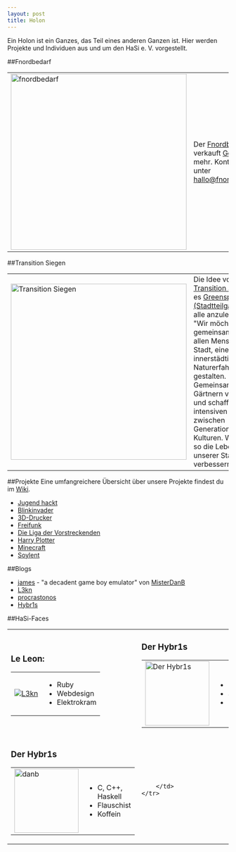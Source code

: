 ```yaml
---
layout: post
title: Holon
---
```

Ein Holon ist ein Ganzes, das Teil eines anderen Ganzen ist.
Hier werden Projekte und Individuen aus und um den HaSi e. V. vorgestellt.

##Fnordbedarf
<table>
    <tr>
        <td width="40%">
		<a href="http://www.fnordbedarf.de"><img src="/images/fnordbedarf.png" alt="fnordbedarf" align="middle" target="_blank" width="400px"></a>
		</td>
		<td>
Der <a href="http://www.fnordbedarf.de">Fnordbedarf</a> verkauft <a href="http://fnordbedarf.de/core/index.php?title=Getränke">Getränke</a> und mehr. Kontakt gibt es unter <a href="mailto:hallo@fnordbedarf.de">hallo@fnordbedarf.de</a>.
        </td>
    </tr>
</table>

##Transition Siegen
<table>
    <tr>
        <td width="40%">
<a href="http://transition-siegen.de/blog/"><img src="/images/transition.jpg" alt="Transition Siegen" align="middle" target="_blank" width="400px"></a>
		</td>
        <td>
Die Idee von <a href="http://transition-siegen.de/blog/">Transition Siegen</a> ist es <a href="http://transition-siegen.de/wiki/index.php?title=Kategorie:Greenspace">Greenspaces (Stadtteilgärten)</a> für alle anzulegen: <br />"Wir möchten gemeinsam mit Euch, allen Menschen der Stadt, einen innerstädtischen Naturerfahrungsraum gestalten. Gemeinsames Gärtnern verbindet und schafft einen intensiven Austausch zwischen Generationen und Kulturen. Wir wollen so die Lebensqualität unserer Stadt verbessern."
		</td>
    </tr>
</table>

##Projekte
Eine umfangreichere Übersicht über unsere Projekte findest du im [Wiki](http://hasi.it/wiki/Kategorie:Projekt).

* [Jugend hackt](http://hasi.it/wiki/Jugend_hackt)
* [Blinkinvader](http://hasi.it/wiki/Blinkinvader)
* [3D-Drucker](http://hasi.it/wiki/3D_Drucker)
* [Freifunk](http://hasi.it/wiki/Freifunk)
* [Die Liga der Vorstreckenden](http://hasi.it/wiki/Liga_der_Vorstreckenden)
* [Harry Plotter](http://hasi.it/wiki/Harry_Plotter)
* [Minecraft](http://hasi.it/wiki/Minecraft)
* [Soylent](http://hasi.it/wiki/Soylent)

##Blogs

* [james](http://james.hasi.it) - "a decadent game boy emulator" von [MisterDanB](http://hasi.it/wiki/Benutzer:Danb)
* [L3kn](http://www.l3kn.de)
* [procrastonos](http://procrastonos.org)
* [Hybr1s](http://hybr1s.de)


##HaSi-Faces


<table> 
	<tr>
		<td>
		<h3>Le Leon:</h3>
		<table>
    		<tr>
        		<td>
                <a href="http://hasi.it/wiki/Benutzer:L3kn"><img src="/images/leLeon.png" alt="L3kn"></a>
				</td>
				<td>
					<ul>
						<li>Ruby</li> 
						<li>Webdesign</li>
						<li>Elektrokram</li>
					</ul>
				</td>
    		</tr>
		</table>
		</td>
		<td>
		<h3>Der Hybr1s</h3>
		<table>
    		<tr>
        		<td>
        			<a href="http://hasi.it/wiki/Benutzer:Hybr1s"><img src="/images/180px-Der_Hybr1s.jpg" alt="Der Hybr1s" width="146"></a>
				</td>
				<td>
					<ul>
						<li>Regie</li> 
						<li>Sozioinformatik</li>
						<li>Philosophie</li>
					</ul>
				</td>
    		</tr>
    	</table>
		</td>
	</tr>
	<tr>
		<td>
		<h3>Der Hybr1s</h3>
		<table>
    		<tr>
        		<td>
        			<a href="http://hasi.it/wiki/Benutzer:danb"><img src="/images/danb.png" alt="danb" width="146"></a>
				</td>
				<td>
					<ul>
						<li>C, C++, Haskell</li> 
						<li>Flauschist</li>
						<li>Koffein</li>
					</ul>
				</td>
    		</tr>
    	</table>
		</td>
		<td>

		</td>
	</tr>

</table>

